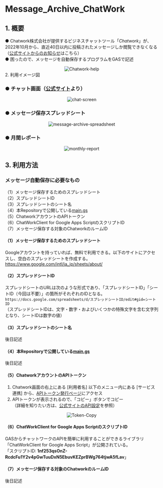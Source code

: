 # Message_Archive_ChatWork


## 1. 概要
● Chatwork株式会社が提供するビジネスチャットツール「*Chatwork*」が、2022年10月から、直近40日以内に投稿されたメッセージしか閲覧できなくなる<br>（[公式サイトからのお知らせ](https://help.chatwork.com/hc/ja/articles/9319851372185-2022-09-06-%E3%83%95%E3%83%AA%E3%83%BC%E3%83%97%E3%83%A9%E3%83%B3-%E3%82%B0%E3%83%AB%E3%83%BC%E3%83%97%E3%83%81%E3%83%A3%E3%83%83%E3%83%88%E3%81%AE%E5%88%A9%E7%94%A8%E4%B8%8A%E9%99%90%E6%95%B0%E6%92%A4%E5%BB%83%E3%81%AE%E3%81%8A%E7%9F%A5%E3%82%89%E3%81%9B)はこちら）<br>
● 困ったので、メッセージを自動保存するプログラムをGASで記述<br>
<div align="center">
<img src="https://user-images.githubusercontent.com/94417526/191033148-53c19bce-5c56-4f1c-ab29-40f58a7e8f32.png" title="Chatwork-help">
</div


## 2. 利用イメージ図
### ● チャット画面（[公式サイト](https://go.chatwork.com/ja/features/)より）
<div align="center">
<img src="https://user-images.githubusercontent.com/94417526/191038005-47a06148-0a6f-4e49-96b6-8d3e68fd6b2f.png" title="chat-screen">
</div>


### ● メッセージ保存スプレッドシート
<div align="center">
<img src="https://user-images.githubusercontent.com/94417526/191037163-caed5a18-5a2b-41a4-86ca-f5a7a1f8813a.png" title="message-archive-spreadsheet">
</div>


### ● 月間レポート<br>
<div align="center">
<img src="https://user-images.githubusercontent.com/94417526/191433645-696fe196-8fa9-42f4-8967-47730510f1ff.png" title="monthly-report">
</div>


## 3. 利用方法
### メッセージ自動保存に必要なもの<br>
（1）メッセージ保存するためのスプレッドシート<br>
（2）スプレッドシートID<br>
（3）スプレッドシートのシート名<br>
（4）本Repositoryで公開している[main.gs](https://github.com/Ishiuchi/Message_Archive_ChatWork/blob/main/main.gs)<br>
（5）ChatworkアカウントのAPIトークン<br>
（6）ChatWorkClient for Google Apps ScriptのスクリプトID<br>
（7）メッセージ保存する対象のChatworkのルームID<br>

#### （1）メッセージ保存するためのスプレッドシート<br>
Googleアカウントを持っていれば、無料で利用できる。以下のサイトにアクセスし、空白のスプレッドシートを作成する。<br>
https://www.google.com/intl/ja_jp/sheets/about/
#### （2）スプレッドシートID<br>
スプレッドシートのURLは次のような形式であり、「スプレッドシートID」「シートID（今回は不要）」の箇所がそれぞれのIDとなる。<br>
`https://docs.google.com/spreadsheets/d/スプレッドシートID/edit#gid=シートID`<br>
（スプレッドシートIDは、文字・数字・およびいくつかの特殊文字を含む文字列となり、シートIDは数字の値）
#### （3）スプレッドシートのシート名<br>
後日記述<br>
#### （4）本Repositoryで公開している[main.gs](https://github.com/Ishiuchi/Message_Archive_ChatWork/blob/main/main.gs)<br>
後日記述<br>
#### （5）ChatworkアカウントのAPIトークン<br>
1. Chatwork画面の右上にある [利用者名] 以下のメニュー内にある [サービス連携] から、[APIトークン発行ページ](https://www.chatwork.com/service/packages/chatwork/subpackages/api/token.php)にアクセス<br>
2. APIトークンが表示されるので、「コピー」ボタンでコピー<br>
（詳細を知りたい方は、[公式サイトのAPI設定](https://help.chatwork.com/hc/ja/sections/115000051162-API%E8%A8%AD%E5%AE%9A)を参照）
<div align="center">
<img src="https://user-images.githubusercontent.com/94417526/192207952-f6e84d80-2db1-47b1-8a3e-ec7195119055.png" title="Token-Copy">
</div>

#### （6）ChatWorkClient for Google Apps ScriptのスクリプトID<br>
GASからチャットワークのAPIを簡単に利用することができるライブラリ「ChatWorkClient for Google Apps Script」が公開されている。<br>
「スクリプトID: **1nf253qsOnZ-RcdcFu1Y2v4pGwTuuDxN5EbuvKEZprBWg764tjwA5fLav**」<br>
#### （7）メッセージ保存する対象のChatworkのルームID<br>
後日記述<br>
